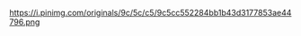 



https://i.pinimg.com/originals/9c/5c/c5/9c5cc552284bb1b43d3177853ae44796.png
<!--stackedit_data:
eyJoaXN0b3J5IjpbMTY2NzE5NjEwNl19
-->